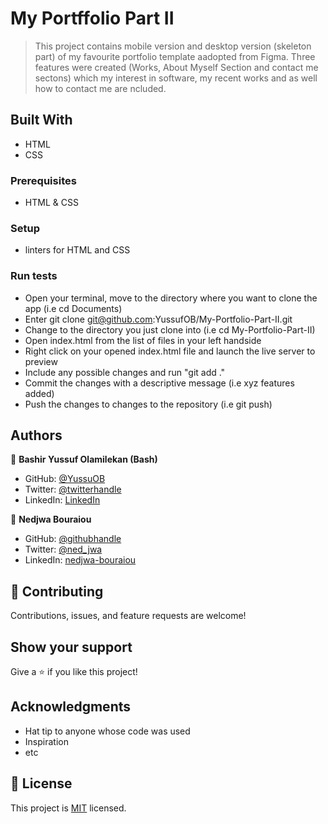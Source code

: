 # My Portffolio Part II

> This project contains mobile version and desktop version (skeleton part) of my favourite portfolio template aadopted from Figma.
> Three features were created (Works, About Myself Section and contact me sectons) which my interest in software, my recent works and as well how to contact me are ncluded.


## Built With

- HTML
- CSS


### Prerequisites
- HTML & CSS

### Setup
- linters for HTML and CSS

### Run tests
- Open your terminal, move to the directory where you want to clone the app (i.e cd Documents) 
- Enter git clone git@github.com:YussufOB/My-Portfolio-Part-II.git
- Change to the directory you just clone into (i.e cd My-Portfolio-Part-II)
- Open index.html from the list of files in your left handside
- Right click on your opened index.html file and launch the live server to preview
- Include any possible changes and run "git add ." 
- Commit the changes with a descriptive message (i.e xyz features added) 
- Push the changes to changes to the repository (i.e git push)


## Authors

👤 **Bashir Yussuf Olamilekan (Bash)**

- GitHub: [@YussuOB](https://github.com/YussufOB)
- Twitter: [@twitterhandle](https://twitter.com/_ybash)
- LinkedIn: [LinkedIn](https://linkedin.com/in/yussufOB)

👤 **Nedjwa Bouraiou**

- GitHub: [@githubhandle](https://github.com/githubhandle)
- Twitter: [@ned_jwa](https://twitter.com/ned_jwa)
- LinkedIn: [nedjwa-bouraiou](https://www.linkedin.com/in/nedjwa-bouraiou/)

## 🤝 Contributing

Contributions, issues, and feature requests are welcome!


## Show your support

Give a ⭐️ if you like this project!

## Acknowledgments

- Hat tip to anyone whose code was used
- Inspiration
- etc

## 📝 License

This project is [MIT](./MIT.md) licensed.

